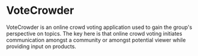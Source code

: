 VoteCrowder
===========

VoteCrowder is an online crowd voting application used to gain the group's perspective on topics. The key here is that online crowd voting initiates communication amongst a community or amongst potential viewer while providing input on products.

